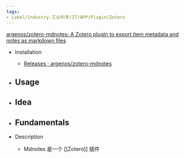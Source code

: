 ```yaml
---
tags:
- Label/Industry-工业科学/IT/APP/Plugin/Zotero
---
```


[argenos/zotero-mdnotes: A Zotero plugin to export item metadata and notes as markdown files](https://github.com/argenos/zotero-mdnotes)

- Installation
    - [Releases · argenos/zotero-mdnotes](https://github.com/argenos/zotero-mdnotes/releases)

- Usage
    - 

- Idea
    - 

- Fundamentals
    - 

- Description
    - Mdnotes 是一个 [[Zotero]] 插件
